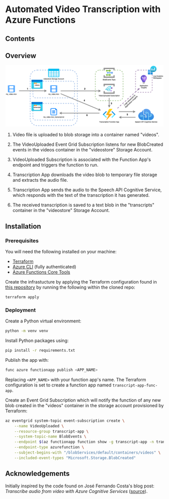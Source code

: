 # Automated Video Transcription with Azure Functions

## Contents

## Overview

![Diagram showing an overview of the different services to create the app](./diagram.png)

1. Video file is uploaded to blob storage into a container named "videos".

2. The VideoUploaded Event Grid Subscription listens for new BlobCreated events in the videos container in the "videostore" Storage Account.

3. VideoUploaded Subscription is associated with the Function App's endpoint and triggers the function to run.

4. Transcription App downloads the video blob to temporary file storage and extracts the audio file.

5. Transcription App sends the audio to the Speech API Cognitive Service, which responds with the text of the transcription it has generated.

6. The received transcription is saved to a text blob in the "transcripts" container in the "videostore" Storage Account. 

## Installation

### Prerequisites

You will need the following installed on your machine:

- [Terraform](https://learn.microsoft.com/en-us/azure/azure-functions/functions-run-local?tabs=v4%2Cmacos%2Ccsharp%2Cportal%2Cbash#install-the-azure-functions-core-tools)
- [Azure CLI](https://learn.microsoft.com/en-us/cli/azure/install-azure-cli#install) (fully authenticated)
- [Azure Functions Core Tools](https://learn.microsoft.com/en-us/azure/azure-functions/functions-run-local?tabs=v4%2Cmacos%2Ccsharp%2Cportal%2Cbash#install-the-azure-functions-core-tools)

Create the infrastucture by applying the Terraform configuration found in [this repository]() by running the following within the cloned repo:

```bash
terraform apply
```

### Deployment

Create a Python virtual environment:

```bash
python -m venv venv
```

Install Python packages using:

```bash
pip install -r requirements.txt
```

Publish the app with:

```bash
func azure functionapp publish <APP_NAME>
```

Replacing `<APP_NAME>` with your function app's name. The Terraform configuration is set to create a function app named `transcript-app-func-app`.

Create an Event Grid Subscription which will notify the function of any new blob created in the "videos" container in the storage account provisioned by Terraform:

```bash
az eventgrid system-topic event-subscription create \
    --name VideoUploaded \
    --resource-group transcript-app \
    --system-topic-name BlobEvents \
    --endpoint $(az functionapp function show -g transcript-app -n transcript-app-func-app --function-name TranscribeVideoTrigger -o json | jq .id -r) \
    --endpoint-type azurefunction \
    --subject-begins-with "/blobServices/default/containers/videos" \
    --included-event-types "Microsoft.Storage.BlobCreated"
```

## Acknowledgements

Initially inspired by the code found on José Fernando Costa's blog post: *Transcribe audio from video with Azure Cognitive Services* ([source](https://medium.com/nerd-for-tech/transcribe-audio-from-video-with-azure-cognitive-services-a4589a12d74f)).
